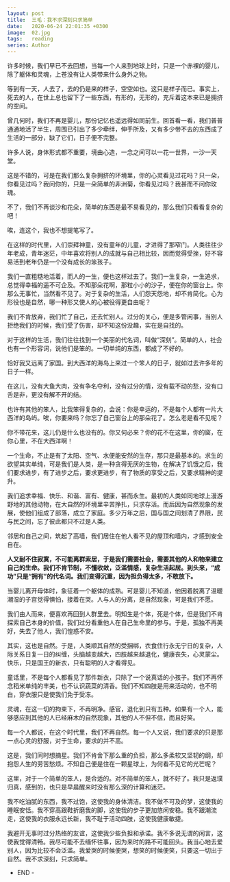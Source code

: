 ```yaml
---
layout: post
title:  三毛：我不求深刻只求简单
date:   2020-06-24 22:01:35 +0300
image:  02.jpg
tags:   reading
series: Author
---
```



许多时候，我们早已不去回想，当每一个人来到地球上时，只是一个赤裸的婴儿，除了躯体和灵魂，上苍没有让人类带来什么身外之物。



等到有一天，人去了，去的仍是来的样子，空空如也。这只是样子而已。事实上，死去的人，在世上总也留下了一些东西，有形的，无形的，充斥着这本来已是拥挤的空间。



曾几何时，我们不再是婴儿，那份记忆也遥远得如同前生。回首看一看，我们普普通通地活了半生，周围已引出了多少牵绊，伸手所及，又有多少带不去的东西成了生活的一部分，缺了它们，日子便不完整。



许多人说，身体形式都不重要，境由心造，一念之间可以一花一世界，一沙一天堂。



这是不错的，可是在我们那么复杂拥挤的环境里，你的心灵看见过花吗？只一朵，你看见过吗？我问你的，只是一朵简单的非洲菊，你看见过吗？我甚而不问你玫瑰。



不了，我们不再谈沙和花朵，简单的东西是最不易看见的，那么我们只看看复杂的吧！



唉，连这个，我也不想提笔写了。







在这样的时代里，人们崇拜神童，没有童年的儿童，才进得了那窄门。人类往往少年老成，青年迷茫，中年喜欢将别人的成就与自己相比较，因而觉得受挫，好不容易活到老年仍是一个没有成长的笨孩子。



我们一直粗糙地活着，而人的一生，便也这样过去了。我们一生复杂，一生追求，总觉得幸福的遥不可企及。不知那朵花啊，那粒小小的沙子，便在你的窗台上。你那么无事忙，当然看不见了。对于复杂的生活，人们怨天怨地，却不肯简化。心为形役也是自然，哪一种形又使人的心被役得更自由呢？



我们不肯放弃，我们忙了自己，还去忙别人。过分的关心，便是多管闲事，当别人拒绝我们的时候，我们受了伤害，却不知这份没趣，实在是自找的。



对于这样的生活，我们往往找到一个美丽的代名词，叫做“深刻”。简单的人，社会也有一个形容词，说他们是笨的。一切单纯的东西，都成了不好的。



恰好我又远离了家国。到大西洋的海岛上来过一个笨人的日子，就如过去许多年的日子一样。



在这儿，没有大鱼大肉，没有争名夺利，没有过分的情，没有载不动的愁，没有口舌是非，更没有解不开的结。



也许有其他的笨人，比我笨得复杂的，会说：你是幸运的，不是每个人都有一片大西洋的岛屿。唉，你要来吗？你忘了自己窗台上的那朵花了。怎么老是看不见呢？



你不带花来，这儿仍是什么也没有的。你又何必来？你的花不在这里，你的窗，在你心里，不在大西洋啊！



一个生命，不止是有了太阳、空气、水便能安然的生存，那只是最基本的。求生的欲望其实单纯，可是我们是人类，是一种贪得无厌的生物，在解决了饥饿之后，我们要求进步，有了进步之后，要求更进步，有了物质的享受之后，又要求精神的提升。







我们追求幸福、快乐、和谐、富有、健康，甚而永生。最初的人类如同地球上漫游野地的其他动物，在大自然的环境里辛苦挣扎，只求存活。而后因为自然现象的发展，使他们组成了部落，成立了家庭。多少万年之后，国与国之间划清了界限，民与民之间，忘了彼此都只不过是人类。



邻居和自己之间，筑起了高墙，我们居住在他人看不见的屋顶和墙内，才感到安全自在。



__人又耐不住寂寞，不可能离群索居，于是我们需要社会，需要其他的人和物来建立自己的生命。我们不肯节制，不懂收敛，泛滥情感，复杂生活起居。到头来，“成功”只是“拥有”的代名词。我们变得沉重，因为担负得太多，不敢放下。__



当婴儿离开母体时，象征着一个躯体的成熟。可是婴儿不知道，他因着脱离了温暖潮湿的子宫觉得惧怕，接着在哭。人与人的分离，是自然现象，可是我们不愿。



我们由人而来，便喜欢再回到人群里去。明知生是个体，死是个体，但是我们不肯探索自己本身的价值，我们过分看重他人在自己生命里的参与。于是，孤独不再美好，失去了他人，我们惶惑不安。



其实，这也是自然。于是，人类顺其自然的受捆绑，衣食住行永无宁日的复杂，人际关系日复一日的纠缠，头脑越变越大，四肢越来越退化，健康丧失，心灵蒙尘。快乐，只是国王的新衣，只有聪明的人才看得见。



童话里，不是每个人都看见了那件新衣，只除了一个说真话的小孩子。我们不再怀念稻米单纯的丰美，也不认识蔬菜的清香。我们不知四肢是用来活动的，也不明白，穿衣服只是使我们免于受冻。



灵魂，在这一切的拘束下，不再明净。感官，退化到只有五种。如果有一个人，能够感应到其他的人已经麻木的自然现象，其他的人不但不信，而且好笑。



每一个人都说，在这个时代里，我们不再自然。每一个人又说，我们要求的只是那一点心灵的舒服，对于生命，要求的并不高。



这是，我们同时想摘星。我们不肯舍下那么重的负担，那么多柔软又坚韧的纲，却抱怨人生的劳苦愁烦。不知自己便是住在一颗星球上，为何看不见它的光芒呢？



这里，对于一个简单的笨人，是合适的。对不简单的笨人，就不好了。我只是返璞归真，感到的，也只是早晨醒来时没有那么深的计算和迷茫。



我不吃油腻的东西，我不过饱，这使我的身体清洁。我不做不可及的梦，这使我的睡眠安恬。我不穿高跟鞋折磨我的脚，这使我的步子更加悠闲安稳。我不跟潮流走，这使我的衣服永远长新，我不耻于活动四肢，这使我健康敏捷。



我避开无事时过分热络的友谊，这使我少些负担和承诺。我不多说无谓的闲言，这使我觉得清畅。我尽可能不去缅怀往事，因为来时的路不可能回头。我当心地去爱别人，因为比较不会泛滥。我爱哭的时候便哭，想笑的时候便笑，只要这一切出于自然。我不求深刻，只求简单。



- END -